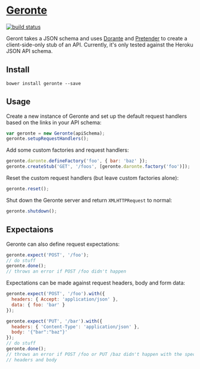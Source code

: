 # [Geronte][the-liar]

[![build status](https://travis-ci.org/heroku/geronte.svg?branch=master)](https://travis-ci.org/heroku/geronte)

Geront takes a JSON schema and uses [Dorante][dorante] and
[Pretender][pretender] to create a client-side-only stub of an API. Currently,
it's only tested against the Heroku JSON API schema.

## Install

`bower install geronte --save`

## Usage

Create a new instance of Geronte and set up the default request handlers based
on the links in your API schema:

```javascript
var geronte = new Geronte(apiSchema);
geronte.setupRequestHandlers();
```

Add some custom factories and request handlers:

```javascript
geronte.daronte.defineFactory('foo', { bar: 'baz' });
geronte.createStub('GET', '/foos', [geronte.daronte.factory('foo')]);
```

Reset the custom request handlers (but leave custom factories alone):

```javascript
geronte.reset();
```

Shut down the Geronte server and return `XMLHTTPRequest` to normal:

```javascript
geronte.shutdown();
```

## Expectaions

Geronte can also define request expectations:

```js
geronte.expect('POST', '/foo');
// do stuff
geronte.done();
// throws an error if POST /foo didn't happen
```

Expectations can be made against request headers, body and form data:

```js
geronte.expect('POST', '/foo').with({
  headers: { Accept: 'application/json' },
  data: { foo: 'bar' }
});

geronte.expect('PUT', '/bar').with({
  headers: { 'Content-Type': 'application/json' },
  body: '{"bar":"baz"}'
});
// do stuff
geronte.done();
// throws an error if POST /foo or PUT /baz didn't happen with the specified
// headers and body
```

[Pretender]: https://github.com/trek/pretender
[dorante]: https://github.com/jclem/dorante
[the-liar]: http://en.wikipedia.org/wiki/The_Liar_(Corneille)
